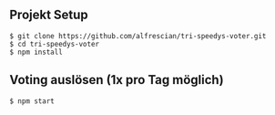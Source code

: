 ## Projekt Setup
    $ git clone https://github.com/alfrescian/tri-speedys-voter.git
    $ cd tri-speedys-voter
    $ npm install

## Voting auslösen (1x pro Tag möglich)
    $ npm start

